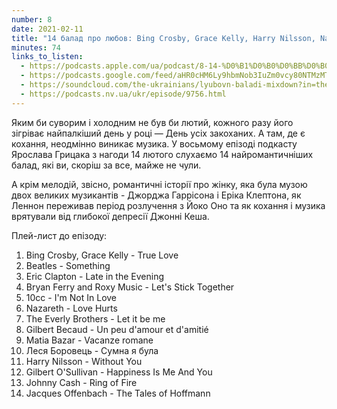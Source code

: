 ```yaml
---
number: 8
date: 2021-02-11
title: "14 балад про любов: Bing Crosby, Grace Kelly, Harry Nilsson, Nazareth, Леся Боровець"
minutes: 74
links_to_listen:
  - https://podcasts.apple.com/ua/podcast/8-14-%D0%B1%D0%B0%D0%BB%D0%B0%D0%B4-%D0%BF%D1%80%D0%BE-%D0%BB%D1%8E%D0%B1%D0%BE%D0%B2-bing-crosby-grace-kelly-harry/id1546083745?i=1000508570455
  - https://podcasts.google.com/feed/aHR0cHM6Ly9hbmNob3IuZm0vcy80NTMzMTgxMC9wb2RjYXN0L3Jzcw/episode/MTk4NDZkZDgtYjkwYy00Yjg5LTg3ZjItYTYxNzU3MWViOGQz
  - https://soundcloud.com/the-ukrainians/lyubovn-baladi-mixdown?in=the-ukrainians/sets/muzykazist
  - https://podcasts.nv.ua/ukr/episode/9756.html
---
```


Яким би суворим і холодним не був би лютий, кожного разу його зігріває
найпалкіший день у році — День усіх закоханих. А там, де є кохання, неодмінно
виникає музика. У восьмому епізоді подкасту Ярослава Грицака з нагоди 14 лютого
слухаємо 14 найромантичніших балад, які ви, скоріш за все, майже не чули.

А крім мелодій, звісно, романтичні історії про жінку, яка була музою двох
великих музикантів - Джорджа Гаррісона і Еріка Клептона, як Леннон переживав
період розлучення з Йоко Оно та як кохання і музика врятували від глибокої
депресії Джонні Кеша.

Плей-лист до епізоду:

1. Bing Crosby, Grace Kelly - True Love
2. Beatles - Something
3. Eric Clapton - Late in the Evening
4. Bryan Ferry and Roxy Music - Let's Stick Together
5. 10cc - I'm Not In Love
6. Nazareth - Love Hurts
7. The Everly Brothers - Let it be me
8. Gilbert Becaud - Un peu d'amour et d'amitié
9. Matia Bazar - Vacanze romane
10. Леся Боровець - Сумна я була
11. Harry Nilsson - Without You
12. Gilbert O'Sullivan - Happiness Is Me And You
13. Johnny Cash - Ring of Fire
14. Jacques Offenbach - The Tales of Hoffmann
